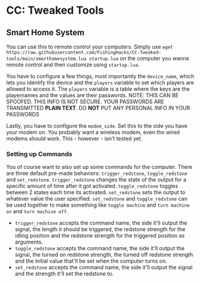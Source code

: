 # CC: Tweaked Tools

## Smart Home System

You can use this to remote control your computers. Simply use `wget https://raw.githubusercontent.com/FishingHacks/CC-Tweaked-tools/main/smarthomesystem.lua startup.lua` on the computer you wanna remote control and then customize using `startup.lua`.

You have to configure a few things, most importantly the `device_name`, which lets you identify the device and the `players` variable to set which players are allowed to access it. The `players` variable is a table where the keys are the playernames and the values are their passwords. NOTE: THIS CAN BE SPOOFED. THIS INFO IS NOT SECURE. YOUR PASSWORDS ARE TRANSMITTED **PLAIN TEXT**. DO **NOT** PUT ANY PERSONAL INFO IN YOUR PASSWORDS

Lastly, you have to configure the `modem_side`. Set this to the side you have your modem on. You probably want a wireless modem, even tho wired modems _should_ work. This - however - isn't tested yet.

### Setting up Commands

You of course want to also set up some commands for the computer. There are three default pre-made behaviors: `trigger_redstone`, `toggle_redstone` and `set_redstone`. `trigger_redstone` changes the state of the output for a specific amount of time after it got activated. `toggle_redstone` toggles between 2 states each time its activated. `set_redstone` sets the output to whatever value the user specified. `set_redstone` and `toggle_redstone` can be used together to make something like `toggle machine` and `turn machine on` and `turn machine off`.

- `trigger_redstone` accepts the command name, the side it'll output the signal, the length it should be triggered, the redstone strength for the idling position and the redstone strength for the triggered position as arguments.
- `toggle_redstone` accepts the command name, the side it'll output the signal, the turned on redstone strength, the turned off redstone strength and the initial value that'll be set when the computer turns on.
- `set_redstone` accepts the command name, the side it'll output the signal and the strength it'll set the redstone to.
